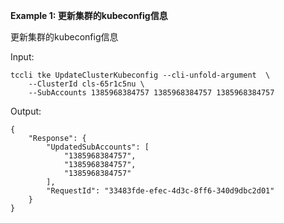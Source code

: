 **Example 1: 更新集群的kubeconfig信息**

更新集群的kubeconfig信息

Input: 

```
tccli tke UpdateClusterKubeconfig --cli-unfold-argument  \
    --ClusterId cls-65r1c5nu \
    --SubAccounts 1385968384757 1385968384757 1385968384757
```

Output: 
```
{
    "Response": {
        "UpdatedSubAccounts": [
            "1385968384757",
            "1385968384757",
            "1385968384757"
        ],
        "RequestId": "33483fde-efec-4d3c-8ff6-340d9dbc2d01"
    }
}
```

